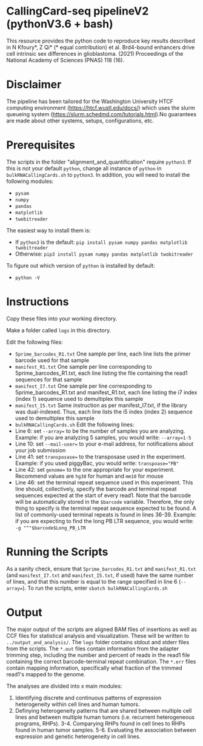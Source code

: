 # CallingCard-seq pipelineV2 (pythonV3.6 + bash)

This resource provides the python code to reproduce key results described in N Kfoury*, Z Qi* (* equal contribution) et al. Brd4-bound enhancers drive cell intrinsic sex differences in glioblastoma. (2021) Proceedings of the National Academy of Sciences (PNAS) 118 (16).

# Disclaimer

The pipeline has been tailored for the Washington University HTCF computing environment (https://htcf.wustl.edu/docs/) which uses the slurm queueing system (https://slurm.schedmd.com/tutorials.html).No guarantees are made about other systems, setups, configurations, etc. 

# Prerequisites

The scripts in the folder "alignment_and_quantification" require `python3`. If this is not your default `python`, change all instance of `python` in `bulkRNACallingCards.sh` to `python3`. In addition, you will need to install the following modules:
- `pysam`
- `numpy`
- `pandas`
- `matplotlib`
- `twobitreader`

The easiest way to install them is:
- If `python3` is the default:
`pip install pysam numpy pandas matplotlib twobitreader`
- Otherwise:
`pip3 install pysam numpy pandas matplotlib twobitreader`

To figure out which version of `python` is installed by default:
- `python -V`

# Instructions

Copy these files into your working directory.

Make a folder called `logs` in this directory.

Edit the following files:
- `5prime_barcodes_R1.txt`
One sample per line, each line lists the primer barcode used for that sample
- `manifest_R1.txt`
One sample per line corresponding to 5prime_barcodes_R1.txt, each line listing the file containing the read1 sequences for that sample
- `manifest_I7.txt`
One sample per line corresponding to 5prime_barcodes_R1.txt and manifest_R1.txt, each line listing the i7 index (index 1) sequence used to demultiplex this sample
- `manifest_I5.txt`
Same instruction as per manifest_I7.txt, if the library was dual-indexed. Thus, each line lists the i5 index (index 2) sequence used to demultiplex this sample
- `bulkRNACallingCards.sh`
Edit the following lines:
- Line 6: set `--array=` to be the number of samples you are analyzing. Example: if you are analyzing 5 samples, you would write: `--array=1-5`
- Line 10: set `--mail-user=` to your e-mail address, for notifications about your job submission
- Line 41: set `transposase=` to the transposase used in the experiment. Example: if you used piggyBac, you would write: `transpoase="PB"`
- Line 42: set `genome=` to the one appropriate for your experiment. Recommend values are `hg38` for human and `mm10` for mouse
- Line 46: set the terminal repeat sequence used in this experiment. This line should, collectively, specify the barcode and terminal repeat sequences expected at the start of every read1. Note that the barcode will be automatically stored in the `$barcode` variable. Therefore, the only thing to specify is the terminal repeat sequence expected to be found. A list of commonly-used terminal repeats is found in lines 36-39. Example: if you are expecting to find the long PB LTR sequence, you would write: `-g "^"$barcode$Long_PB_LTR`

# Running the Scripts

As a sanity check, ensure that `5prime_barcodes_R1.txt` and `manifest_R1.txt` (and `manifest_I7.txt` and `manifest_I5.txt`, if used) have the same number of lines, and that this number is equal to the range specified in line 6 (`--array=`). To run the scripts, enter `sbatch bulkRNACallingCards.sh`

# Output

The major output of the scripts are aligned BAM files of insertions as well as CCF files for statistical analysis and visualization. These will be written to `../output_and_analysis/`. The `logs` folder contains stdout and stderr files from the scripts. The `*.out` files contain information from the adapter trimming step, including the number and percent of reads in the read1 file containing the correct barcode-terminal repeat combination. The `*.err` files contain mapping information, specifically what fraction of the trimmed read1's mapped to the genome.



The analyses are divided into x main modules:
1. Identifying discrete and continuous patterns of expression heterogeneity within cell lines and human tumors.
2. Definying heterogeneity patterns that are shared between multiple cell lines and between multiple human tumors (i.e. recurrent heterogeneous programs, RHPs).
3-4. Comparying RHPs found in cell lines to RHPs found in human tumor samples.
5-6. Evaluating the association between expression and genetic heterogeneity in cell lines.
